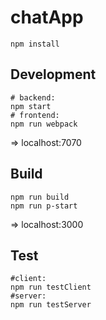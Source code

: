 # chatApp


`npm install`

## Development
```
# backend:
npm start
# frontend:
npm run webpack
```

=> localhost:7070

## Build
```
npm run build
npm run p-start
```

=> localhost:3000

## Test
```
#client:
npm run testClient
#server:
npm run testServer

